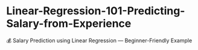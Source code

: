 # Linear-Regression-101-Predicting-Salary-from-Experience
💰 Salary Prediction using Linear Regression — Beginner-Friendly Example
